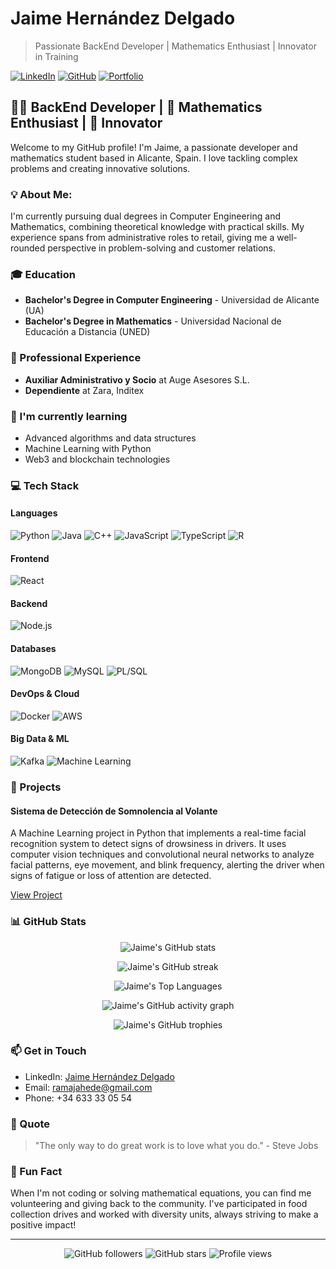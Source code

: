 # Jaime Hernández Delgado
> Passionate BackEnd Developer | Mathematics Enthusiast | Innovator in Training

[![LinkedIn](https://img.shields.io/badge/LinkedIn-blue?style=for-the-badge&logo=linkedin&logoColor=white)](https://www.linkedin.com/in/nickhernd)
[![GitHub](https://img.shields.io/badge/GitHub-black?style=for-the-badge&logo=github&logoColor=white)](https://github.com/nickhernd)
[![Portfolio](https://img.shields.io/badge/Portfolio-green?style=for-the-badge&logo=firefox&logoColor=white)](https://nickhernd.com)

## 👨‍💻 BackEnd Developer | 🧮 Mathematics Enthusiast | 🚀 Innovator

Welcome to my GitHub profile! I'm Jaime, a passionate developer and mathematics student based in Alicante, Spain. I love tackling complex problems and creating innovative solutions.

### 💡 About Me:

I'm currently pursuing dual degrees in Computer Engineering and Mathematics, combining theoretical knowledge with practical skills. My experience spans from administrative roles to retail, giving me a well-rounded perspective in problem-solving and customer relations.

### 🎓 Education

- **Bachelor's Degree in Computer Engineering** - Universidad de Alicante (UA)
- **Bachelor's Degree in Mathematics** - Universidad Nacional de Educación a Distancia (UNED)

### 💼 Professional Experience

- **Auxiliar Administrativo y Socio** at Auge Asesores S.L.
- **Dependiente** at Zara, Inditex

### 🌱 I'm currently learning
- Advanced algorithms and data structures
- Machine Learning with Python
- Web3 and blockchain technologies

### 💻 Tech Stack

#### Languages
![Python](https://img.shields.io/badge/Python-3776AB?style=for-the-badge&logo=python&logoColor=white)
![Java](https://img.shields.io/badge/Java-ED8B00?style=for-the-badge&logo=java&logoColor=white)
![C++](https://img.shields.io/badge/C++-00599C?style=for-the-badge&logo=c%2B%2B&logoColor=white)
![JavaScript](https://img.shields.io/badge/JavaScript-F7DF1E?style=for-the-badge&logo=javascript&logoColor=black)
![TypeScript](https://img.shields.io/badge/TypeScript-007ACC?style=for-the-badge&logo=typescript&logoColor=white)
![R](https://img.shields.io/badge/R-276DC3?style=for-the-badge&logo=r&logoColor=white)

#### Frontend
![React](https://img.shields.io/badge/React-20232A?style=for-the-badge&logo=react&logoColor=61DAFB)

#### Backend
![Node.js](https://img.shields.io/badge/Node.js-43853D?style=for-the-badge&logo=node.js&logoColor=white)

#### Databases
![MongoDB](https://img.shields.io/badge/MongoDB-4EA94B?style=for-the-badge&logo=mongodb&logoColor=white)
![MySQL](https://img.shields.io/badge/MySQL-005C84?style=for-the-badge&logo=mysql&logoColor=white)
![PL/SQL](https://img.shields.io/badge/PLSQL-F80000?style=for-the-badge&logo=oracle&logoColor=black)

#### DevOps & Cloud
![Docker](https://img.shields.io/badge/Docker-2CA5E0?style=for-the-badge&logo=docker&logoColor=white)
![AWS](https://img.shields.io/badge/Amazon_AWS-232F3E?style=for-the-badge&logo=amazon-aws&logoColor=white)

#### Big Data & ML
![Kafka](https://img.shields.io/badge/Apache_Kafka-231F20?style=for-the-badge&logo=apache-kafka&logoColor=white)
![Machine Learning](https://img.shields.io/badge/Machine_Learning-FF6F00?style=for-the-badge&logo=TensorFlow&logoColor=white)

### 🚀 Projects

#### Sistema de Detección de Somnolencia al Volante
A Machine Learning project in Python that implements a real-time facial recognition system to detect signs of drowsiness in drivers. It uses computer vision techniques and convolutional neural networks to analyze facial patterns, eye movement, and blink frequency, alerting the driver when signs of fatigue or loss of attention are detected.

[View Project](https://github.com/nickhernm/drowsiness-detection)

### 📊 GitHub Stats

<p align="center">
  <img src="https://github-readme-stats.vercel.app/api?username=nickhernd&show_icons=true&theme=radical" alt="Jaime's GitHub stats" />
</p>

<p align="center">
  <img src="https://github-readme-streak-stats.herokuapp.com/?user=nickhernd&theme=radical" alt="Jaime's GitHub streak" />
</p>

<p align="center">
  <img src="https://github-readme-stats.vercel.app/api/top-langs/?username=nickhernd&layout=compact&theme=radical" alt="Jaime's Top Languages" />
</p>

<p align="center">
  <img src="https://activity-graph.herokuapp.com/graph?username=nickhernd&theme=radical" alt="Jaime's GitHub activity graph" />
</p>

<p align="center">
  <img src="https://github-profile-trophy.vercel.app/?username=nickhernd&theme=radical&column=7&margin-w=15&margin-h=15" alt="Jaime's GitHub trophies" />
</p>

<!-- BLOG-POST-LIST:START
### 📘 Latest Blog Posts

<!-- BLOG-POST-LIST:START -->

<!-- BLOG-POST-LIST:END -->


<!-- 
### 🤝 Open Source Contributions
- [Project Name](Link to project) - Brief description of your contribution
-->

<!--
### 🌟 Featured Repositories
<p align="center">
  <a href="https://github.com/nickhernm/repo-name">
    <img src="https://github-readme-stats.vercel.app/api/pin/?username=nickhernm&repo=repo-name&theme=radical" alt="" />
  </a>
</p>
-->


### 📫 Get in Touch

- LinkedIn: [Jaime Hernández Delgado](https://www.linkedin.com/in/nickhernd)
- Email: ramajahede@gmail.com
- Phone: +34 633 33 05 54

### 💭 Quote
> "The only way to do great work is to love what you do." - Steve Jobs

### 🌟 Fun Fact

When I'm not coding or solving mathematical equations, you can find me volunteering and giving back to the community. I've participated in food collection drives and worked with diversity units, always striving to make a positive impact!

---

<p align="center">
  <img src="https://img.shields.io/github/followers/nickhernd?style=for-the-badge&logo=github&logoColor=white&labelColor=black&color=blue" alt="GitHub followers" />
  <img src="https://img.shields.io/github/stars/nickhernd?style=for-the-badge&logo=github&logoColor=white&labelColor=black&color=yellow" alt="GitHub stars" />
  <img src="https://komarev.com/ghpvc/?username=nickhernd&style=for-the-badge&logo=eye&logoColor=white&labelColor=black&color=blueviolet" alt="Profile views" />
</p>

